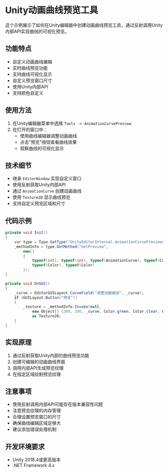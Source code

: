 # Unity动画曲线预览工具

这个示例展示了如何在Unity编辑器中创建动画曲线预览工具，通过反射调用Unity内部API实现曲线的可视化预览。

## 功能特点

- 自定义动画曲线编辑
- 实时曲线预览功能
- 支持曲线可视化显示
- 自定义预览窗口尺寸
- 使用Unity内部API
- 支持颜色自定义

## 使用方法

1. 在Unity编辑器菜单中选择 `Tools -> AnimationCurvePreview`
2. 在打开的窗口中：
   - 使用曲线编辑器调整动画曲线
   - 点击"预览"按钮查看曲线效果
   - 观察曲线的可视化显示

## 技术细节

- 继承 `EditorWindow` 实现自定义窗口
- 使用反射获取Unity内部API
- 通过 `AnimationCurve` 创建动画曲线
- 使用 `Texture2D` 显示曲线预览
- 支持自定义预览区域和尺寸

## 代码示例

```csharp
private void Init()
{
    var type = Type.GetType("UnityEditorInternal.AnimationCurvePreviewCache,UnityEditor");
    _methodInfo = type.GetMethod("GetPreview",
        new[]
        {
            typeof(int), typeof(int), typeof(AnimationCurve), typeof(Color),
            typeof(Color), typeof(Color)
        });
}

private void OnGUI()
{
    _curve = EditorGUILayout.CurveField("调整动画曲线", _curve);
    if (GUILayout.Button("预览"))
    {
        _texture = _methodInfo.Invoke(null,
            new Object[] {200, 200, _curve, Color.green, Color.clear, Color.clear}) 
            as Texture2D;
    }
}
```

## 实现原理

1. 通过反射获取Unity内部的曲线预览功能
2. 创建可编辑的动画曲线界面
3. 调用内部API生成预览纹理
4. 在指定区域绘制预览纹理

## 注意事项

- 使用反射调用内部API可能存在版本兼容性问题
- 注意预览纹理的内存管理
- 合理设置预览窗口的尺寸
- 确保曲线编辑区域足够大
- 建议添加错误处理机制

## 开发环境要求

- Unity 2018.4或更高版本
- .NET Framework 4.x 